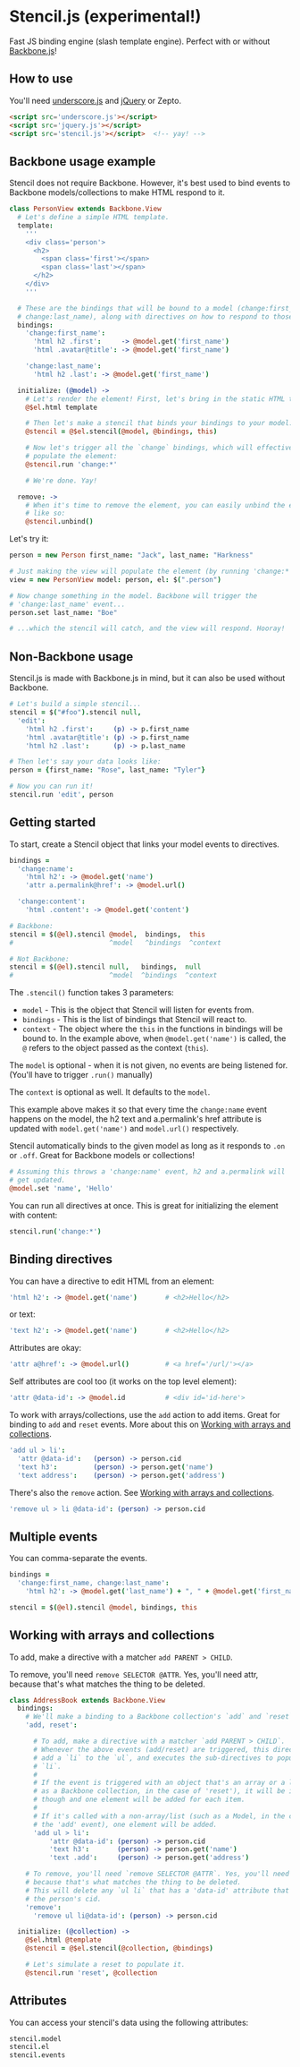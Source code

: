 # Stencil.js (experimental!)

Fast JS binding engine (slash template engine). Perfect with or without 
[Backbone.js][b]!

## How to use

You'll need [underscore.js][u] and [jQuery][j] or Zepto.

``` html
<script src='underscore.js'></script>
<script src='jquery.js'></script>
<script src='stencil.js'></script>  <!-- yay! -->
```

[u]: http://underscorejs.org
[j]: http://jquery.com
[b]: http://backbonejs.org

## Backbone usage example

Stencil does not require Backbone. However, it's best used to bind events to
Backbone models/collections to make HTML respond to it.

``` coffee
class PersonView extends Backbone.View
  # Let's define a simple HTML template.
  template:
    '''
    <div class='person'>
      <h2>
        <span class='first'></span>
        <span class='last'></span>
      </h2>
    </div>
    '''

  # These are the bindings that will be bound to a model (change:first_name,
  # change:last_name), along with directives on how to respond to those events.
  bindings:
    'change:first_name':
      'html h2 .first':     -> @model.get('first_name')
      'html .avatar@title': -> @model.get('first_name')

    'change:last_name':
      'html h2 .last': -> @model.get('first_name')

  initialize: (@model) ->
    # Let's render the element! First, let's bring in the static HTML template:
    @$el.html template

    # Then let's make a stencil that binds your bindings to your model:
    @stencil = @$el.stencil(@model, @bindings, this)

    # Now let's trigger all the `change` bindings, which will effectively
    # populate the element:
    @stencil.run 'change:*'

    # We're done. Yay!

  remove: ->
    # When it's time to remove the element, you can easily unbind the events
    # like so:
    @stencil.unbind()
```

Let's try it:

``` coffee
person = new Person first_name: "Jack", last_name: "Harkness"

# Just making the view will populate the element (by running 'change:*').
view = new PersonView model: person, el: $(".person")

# Now change something in the model. Backbone will trigger the
# 'change:last_name' event...
person.set last_name: "Boe"

# ...which the stencil will catch, and the view will respond. Hooray!
```

## Non-Backbone usage

Stencil.js is made with Backbone.js in mind, but it can also be used without 
Backbone.

``` coffee
# Let's build a simple stencil...
stencil = $("#foo").stencil null,
  'edit':
    'html h2 .first':     (p) -> p.first_name
    'html .avatar@title': (p) -> p.first_name
    'html h2 .last':      (p) -> p.last_name

# Then let's say your data looks like:
person = {first_name: "Rose", last_name: "Tyler"}

# Now you can run it!
stencil.run 'edit', person
```

## Getting started

To start, create a Stencil object that links your model events to
directives.

``` coffee
bindings =
  'change:name':
    'html h2': -> @model.get('name')
    'attr a.permalink@href': -> @model.url()

  'change:content':
    'html .content': -> @model.get('content')

# Backbone:
stencil = $(@el).stencil @model,  bindings,  this
#                        ^model   ^bindings  ^context

# Not Backbone:
stencil = $(@el).stencil null,   bindings,  null
#                        ^model  ^bindings  ^context
```

The `.stencil()` function takes 3 parameters:

 - `model`    - This is the object that Stencil will listen for events from.
 - `bindings` - This is the list of bindings that Stencil will react to.
 - `context`  - The object where the `this` in the functions in bindings will be 
 bound to. In the example above, when `@model.get('name')` is called, the `@` 
 refers to the object passed as the context (`this`).

The `model` is optional - when it is not given, no events are being listened 
for. (You'll have to trigger `.run()` manually)

The `context` is optional as well. It defaults to the `model`.

This example above makes it so that every time the `change:name` event happens 
on the model, the h2 text and a.permalink's href attribute is updated with 
`model.get('name')` and `model.url()` respectively.

Stencil automatically binds to the given model as long as it responds to `.on`
or `.off`. Great for Backbone models or collections!

``` coffee
# Assuming this throws a 'change:name' event, h2 and a.permalink will
# get updated.
@model.set 'name', 'Hello'
```

You can run all directives at once. This is great for initializing the element
with content:

``` coffee
stencil.run('change:*')
```

## Binding directives

You can have a directive to edit HTML from an element:

``` coffee
'html h2': -> @model.get('name')       # <h2>Hello</h2>
```

or text:

``` coffee
'text h2': -> @model.get('name')       # <h2>Hello</h2>
```

Attributes are okay:

``` coffee
'attr a@href': -> @model.url()         # <a href='/url/'></a>
```

Self attributes are cool too (it works on the top level element):

``` coffee
'attr @data-id': -> @model.id          # <div id='id-here'>
```

To work with arrays/collections, use the `add` action to add items. Great for
binding to `add` and `reset` events. More about this on
[Working with arrays and collections](#working-with-arrays-and-collections).

``` coffee
'add ul > li':
  'attr @data-id':   (person) -> person.cid
  'text h3':         (person) -> person.get('name')
  'text address':    (person) -> person.get('address')
```

There's also the `remove` action. See
[Working with arrays and collections](#working-with-arrays-and-collections).

``` coffee
'remove ul > li @data-id': (person) -> person.cid
```

## Multiple events

You can comma-separate the events.

``` coffee
bindings =
  'change:first_name, change:last_name':
    'html h2': -> @model.get('last_name') + ", " + @model.get('first_name')

stencil = $(@el).stencil @model, bindings, this
```

## Working with arrays and collections

To add, make a directive with a matcher `add PARENT > CHILD`.

To remove, you'll need `remove SELECTOR @ATTR`. Yes, you'll need attr, because
that's what matches the thing to be deleted.

``` coffee
class AddressBook extends Backbone.View
  bindings:
    # We'll make a binding to a Backbone collection's `add` and `reset` events.
    'add, reset':

      # To add, make a directive with a matcher `add PARENT > CHILD`.
      # Whenever the above events (add/reset) are triggered, this directive will
      # add a `li` to the `ul`, and executes the sub-directives to populate the
      # `li`.
      #
      # If the event is triggered with an object that's an array or a list (such
      # as a Backbone collection, in the case of 'reset'), it will be iterated
      # though and one element will be added for each item.
      #
      # If it's called with a non-array/list (such as a Model, in the case of
      # the 'add' event), one element will be added.
      'add ul > li':
          'attr @data-id': (person) -> person.cid
          'text h3':       (person) -> person.get('name')
          'text .add':     (person) -> person.get('address')

    # To remove, you'll need `remove SELECTOR @ATTR`. Yes, you'll need attr,
    # because that's what matches the thing to be deleted.
    # This will delete any `ul li` that has a 'data-id' attribute that matches
    # the person's cid.
    'remove':
      'remove ul li@data-id': (person) -> person.cid

  initialize: (@collection) ->
    @$el.html @template
    @stencil = @$el.stencil(@collection, @bindings)

    # Let's simulate a reset to populate it.
    @stencil.run 'reset', @collection
```

## Attributes

You can access your stencil's data using the following attributes:

``` coffee
stencil.model
stencil.el
stencil.events
```
